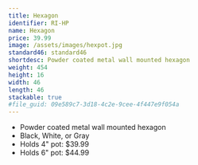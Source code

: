 ```yaml
---
title: Hexagon
identifier: RI-HP
name: Hexagon
price: 39.99
image: /assets/images/hexpot.jpg
standard46: standard46
shortdesc: Powder coated metal wall mounted hexagon
weight: 454
height: 16
width: 46
length: 46
stackable: true
#file_guid: 09e589c7-3d18-4c2e-9cee-4f447e9f054a
---
```



- Powder coated metal wall mounted hexagon
- Black, White, or Gray  
- Holds 4" pot: $39.99
- Holds 6" pot: $44.99
